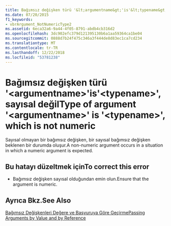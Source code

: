 ```yaml
---
title: Bağımsız değişken türü '&lt;argumentname&gt;'is'&lt;typename&gt;', sayısal değil
ms.date: 07/20/2015
f1_keywords:
- vbrArgument_NotNumericType2
ms.assetid: 6eca32a6-9a44-4f05-8791-abdb4cb316d2
ms.openlocfilehash: 3dc902efc379d121395130b6a1aa59364ca1be04
ms.sourcegitcommit: 0888d7b24f475c346a3f444de8d83ec1ca7cd234
ms.translationtype: MT
ms.contentlocale: tr-TR
ms.lasthandoff: 12/22/2018
ms.locfileid: "53781238"
---
```

# <a name="type-of-argument-ltargumentnamegt-is-lttypenamegt-which-is-not-numeric"></a><span data-ttu-id="18a55-102">Bağımsız değişken türü '&lt;argumentname&gt;'is'&lt;typename&gt;', sayısal değil</span><span class="sxs-lookup"><span data-stu-id="18a55-102">Type of argument '&lt;argumentname&gt;' is '&lt;typename&gt;', which is not numeric</span></span>
<span data-ttu-id="18a55-103">Sayısal olmayan bir bağımsız değişken, bir sayısal bağımsız değişken beklenen bir durumda oluşur.</span><span class="sxs-lookup"><span data-stu-id="18a55-103">A non-numeric argument occurs in a situation in which a numeric argument is expected.</span></span>  
  
## <a name="to-correct-this-error"></a><span data-ttu-id="18a55-104">Bu hatayı düzeltmek için</span><span class="sxs-lookup"><span data-stu-id="18a55-104">To correct this error</span></span>  
  
-   <span data-ttu-id="18a55-105">Bağımsız değişken sayısal olduğundan emin olun.</span><span class="sxs-lookup"><span data-stu-id="18a55-105">Ensure that the argument is numeric.</span></span>  
  
## <a name="see-also"></a><span data-ttu-id="18a55-106">Ayrıca Bkz.</span><span class="sxs-lookup"><span data-stu-id="18a55-106">See Also</span></span>  
 [<span data-ttu-id="18a55-107">Bağımsız Değişkenleri Değere ve Başvuruya Göre Geçirme</span><span class="sxs-lookup"><span data-stu-id="18a55-107">Passing Arguments by Value and by Reference</span></span>](../../visual-basic/programming-guide/language-features/procedures/passing-arguments-by-value-and-by-reference.md)  


